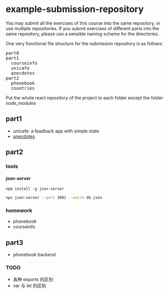 # example-submission-repository


You may submit all the exercises of this course into the same repository, or use multiple repositories. If you submit exercises of different parts into the same repository, please use a sensible naming scheme for the directories.

One very functional file structure for the submission repository is as follows:

<pre>
part0
part1
  courseinfo
  unicafe
  anecdotes
part2
  phonebook
  countries
</pre>

Put the whole react repository of the project to each folder except the folder <i>node_modules</i>

## part1

- unicafe: a feadback app with simple state
- [anecdotes](https://www.comp.nus.edu.sg/~damithch/pages/SE-quotes.htm)

## part2

### tools

#### json-server

`npm install -g json-server`

```sh
npx json-server --port 3001 --watch db.json
```

### homework

- phonebook
- courseinfo

## part3

- phonebook backend

### TODO

- 各种 exports 的区别
- var 与 let 的区别